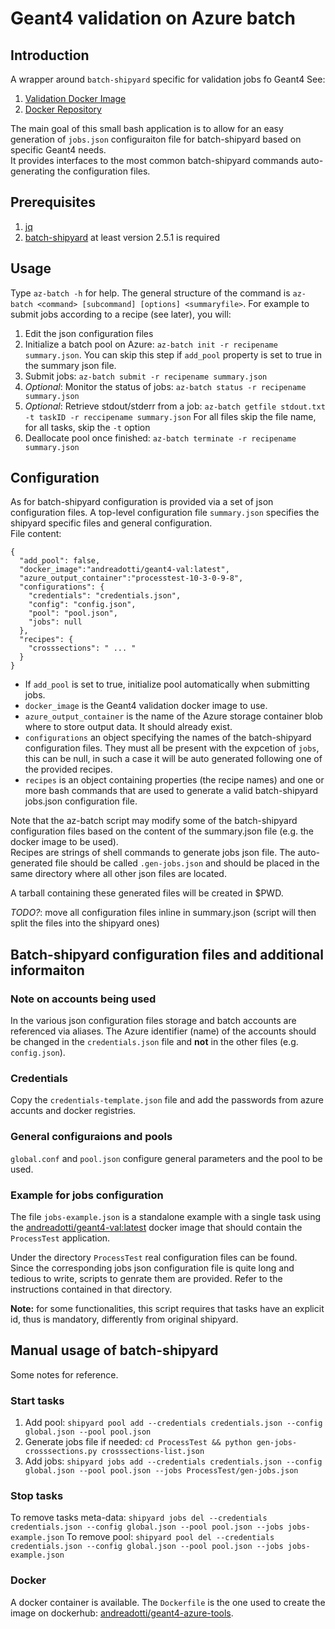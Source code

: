 Geant4 validation on Azure batch
================================

Introduction
------------
A wrapper around `batch-shipyard` specific for validation jobs fo Geant4
See: 
 
 1. [Validation Docker Image](https://github.com/andreadotti/docker-geant4-val)
 2. [Docker Repository](https://hub.docker.com/r/andreadotti/geant4-val/)

The main goal of this small bash application is to
allow for an easy generation of `jobs.json` configuraiton file for
batch-shipyard based on specific Geant4 needs.  
It provides interfaces to the most common batch-shipyard commands
auto-generating the configuration files.

Prerequisites
-------------

 1. [jq](https://stedolan.github.io/jq/)
 2. [batch-shipyard](https://github.com/Azure/batch-shipyard) at least 
    version 2.5.1 is required

Usage
-----
Type `az-batch -h` for help. The general structure of the command is
`az-batch <command> [subcommand] [options] <summaryfile>`. 
For example to submit jobs according to a recipe (see later), you will:

 1. Edit the json configuration files
 2. Initialize a batch pool on Azure: 
    `az-batch init -r recipename summary.json`. You can skip this step if
    `add_pool` property is set to true in the summary json file.
 3. Submit jobs: `az-batch submit -r recipename summary.json`
 4. *Optional*: Monitor the status of jobs: 
    `az-batch status -r recipename summary.json`
 5. *Optional*: Retrieve stdout/stderr from a job:
    `az-batch getfile stdout.txt -t taskID -r reccipename summary.json`
    For all files skip the file name, for all tasks, skip the `-t` option
 6. Deallocate pool once finished: 
    `az-batch terminate -r recipename summary.json`

Configuration
-------------
As for batch-shipyard configuration is provided via a set of json
configuration files. A top-level configuration file `summary.json`
specifies the shipyard specific files and general configuration.  
File content:
```
{
  "add_pool": false,
  "docker_image":"andreadotti/geant4-val:latest",
  "azure_output_container":"processtest-10-3-0-9-8",
  "configurations": {
    "credentials": "credentials.json",
    "config": "config.json",
    "pool": "pool.json",
    "jobs": null 
  },  
  "recipes": {
    "crosssections": " ... "
  }
}
```

 * If `add_pool` is set to true, initialize pool automatically when
   submitting jobs. 
 * `docker_image` is the Geant4 validation docker image to use.
 * `azure_output_container` is the name of the Azure storage container
   blob where to store output data. It should already exist.
 * `configurations` an object specifying the names of the batch-shipyard
   configuration files. They must all be present with the expcetion of
   `jobs`, this can be null, in such a case it will be auto generated
   following one of the provided recipes.
 * `recipes` is an object containing properties (the recipe names) and one
   or more bash commands that are used to generate a valid
   batch-shipyard jobs.json configuration file.

Note that the az-batch script may modify some of the batch-shipyard
configuration files based on the content of the summary.json file (e.g.
the docker image to be used).  
Recipes are strings of shell commands to generate jobs json file. 
The auto-generated file should be called `.gen-jobs.json` and should be
placed in the same directory where all other json files are located.

A tarball containing these generated files will be created in $PWD.

*TODO?*: move all configuration files inline in summary.json (script will
then split the files into the shipyard ones)

Batch-shipyard configuration files and additional informaiton
-------------------------------------------------------------

### Note on accounts being used
In the various json configuration files storage and batch accounts
are referenced via aliases. The Azure identifier (name) of the accounts
should be changed in the `credentials.json` file and **not** in the other
files (e.g. `config.json`).

### Credentials
Copy the `credentials-template.json` file and add the passwords from
azure accunts and docker registries.

### General configuraions and pools
`global.conf` and `pool.json` configure general parameters and the pool to be
used.

### Example for jobs configuration
The file `jobs-example.json` is a standalone example with a single task 
using the 
[andreadotti/geant4-val:latest](https://hub.docker.com/r/andreadotti/geant4-val/) 
docker image that should contain the `ProcessTest` application.

Under the directory `ProcessTest` real configuration files can be found.  
Since the corresponding jobs json configuration file is quite long and 
tedious to write, scripts to genrate them are provided. Refer to the 
instructions contained in that directory.

**Note:** for some functionalities, this script requires that tasks have 
an explicit id, thus is mandatory, differently from original shipyard.

Manual usage of batch-shipyard
------------------------------
Some notes for reference.

### Start tasks

 1. Add pool: `shipyard pool add --credentials credentials.json --config global.json --pool pool.json`
 2. Generate jobs file if needed: `cd ProcessTest && python gen-jobs-crosssections.py crosssections-list.json`
 3. Add jobs: `shipyard jobs add --credentials credentials.json --config global.json --pool pool.json --jobs ProcessTest/gen-jobs.json`

### Stop tasks
To remove tasks meta-data: `shipyard jobs del --credentials credentials.json --config global.json --pool pool.json --jobs jobs-example.json`
To remove pool: `shipyard pool del --credentials credentials.json --config global.json --pool pool.json --jobs jobs-example.json`

### Docker
A docker container is available. The `Dockerfile` is the one used to create the image on 
dockerhub: [andreadotti/geant4-azure-tools](https://hub.docker.com/r/andreadotti/geant4-azure-tools/).
 
